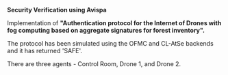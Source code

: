 **Security Verification using Avispa**

Implementation of **"Authentication protocol for the Internet of Drones with fog computing based on aggregate signatures for forest inventory".**

The protocol has been simulated using the OFMC and CL-AtSe backends and it has returned 'SAFE'.

There are three agents - Control Room, Drone 1, and Drone 2.
